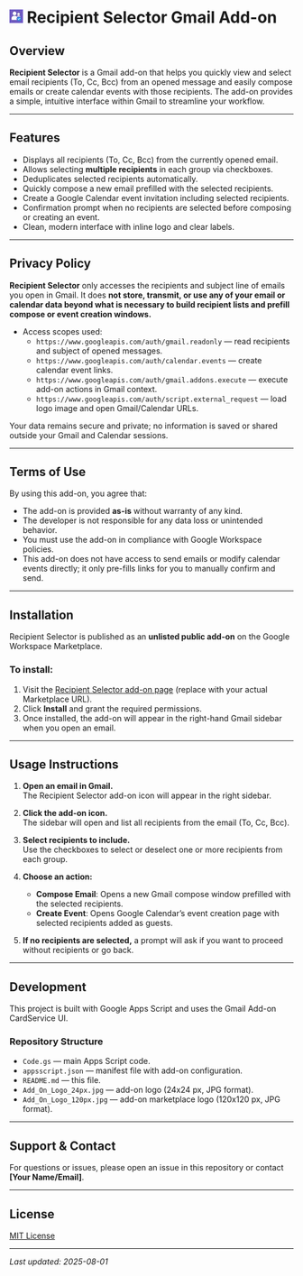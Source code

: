 # ![Recipient Selector Logo](https://raw.githubusercontent.com/Elliephant19967/Recipient_Selector_Add_On_Gmail/fcdb8d594a26a35703dde30e8e368a5efcef5632/Add_On_Logo_24px.jpg) Recipient Selector Gmail Add-on

## Overview

**Recipient Selector** is a Gmail add-on that helps you quickly view and select email recipients (To, Cc, Bcc) from an opened message and easily compose emails or create calendar events with those recipients. The add-on provides a simple, intuitive interface within Gmail to streamline your workflow.

---

## Features

- Displays all recipients (To, Cc, Bcc) from the currently opened email.
- Allows selecting **multiple recipients** in each group via checkboxes.
- Deduplicates selected recipients automatically.
- Quickly compose a new email prefilled with the selected recipients.
- Create a Google Calendar event invitation including selected recipients.
- Confirmation prompt when no recipients are selected before composing or creating an event.
- Clean, modern interface with inline logo and clear labels.

---

## Privacy Policy

**Recipient Selector** only accesses the recipients and subject line of emails you open in Gmail. It does **not store, transmit, or use any of your email or calendar data beyond what is necessary to build recipient lists and prefill compose or event creation windows.**

- Access scopes used:  
  - `https://www.googleapis.com/auth/gmail.readonly` — read recipients and subject of opened messages.  
  - `https://www.googleapis.com/auth/calendar.events` — create calendar event links.  
  - `https://www.googleapis.com/auth/gmail.addons.execute` — execute add-on actions in Gmail context.  
  - `https://www.googleapis.com/auth/script.external_request` — load logo image and open Gmail/Calendar URLs.

Your data remains secure and private; no information is saved or shared outside your Gmail and Calendar sessions.

---

## Terms of Use

By using this add-on, you agree that:

- The add-on is provided **as-is** without warranty of any kind.
- The developer is not responsible for any data loss or unintended behavior.
- You must use the add-on in compliance with Google Workspace policies.
- This add-on does not have access to send emails or modify calendar events directly; it only pre-fills links for you to manually confirm and send.

---

## Installation

Recipient Selector is published as an **unlisted public add-on** on the Google Workspace Marketplace.

### To install:

1. Visit the [Recipient Selector add-on page](https://workspace.google.com/marketplace/app/recipient_selector/your_addon_id) (replace with your actual Marketplace URL).
2. Click **Install** and grant the required permissions.
3. Once installed, the add-on will appear in the right-hand Gmail sidebar when you open an email.

---

## Usage Instructions

1. **Open an email in Gmail.**  
   The Recipient Selector add-on icon will appear in the right sidebar.

2. **Click the add-on icon.**  
   The sidebar will open and list all recipients from the email (To, Cc, Bcc).

3. **Select recipients to include.**  
   Use the checkboxes to select or deselect one or more recipients from each group.

4. **Choose an action:**  
   - **Compose Email**: Opens a new Gmail compose window prefilled with the selected recipients.  
   - **Create Event**: Opens Google Calendar’s event creation page with selected recipients added as guests.

5. **If no recipients are selected,** a prompt will ask if you want to proceed without recipients or go back.

---

## Development

This project is built with Google Apps Script and uses the Gmail Add-on CardService UI.

### Repository Structure

- `Code.gs` — main Apps Script code.
- `appsscript.json` — manifest file with add-on configuration.
- `README.md` — this file.
- `Add_On_Logo_24px.jpg` — add-on logo (24x24 px, JPG format).
- `Add_On_Logo_120px.jpg` — add-on marketplace logo (120x120 px, JPG format).

---

## Support & Contact

For questions or issues, please open an issue in this repository or contact **[Your Name/Email]**.

---

## License

[MIT License](LICENSE)

---

*Last updated: 2025-08-01*
